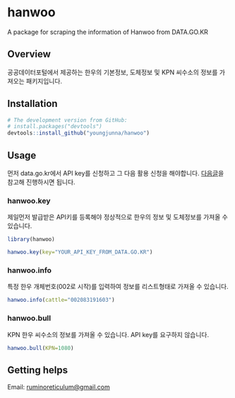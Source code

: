 # hanwoo
A package for scraping the information of Hanwoo from DATA.GO.KR

## Overview
공공데이터포털에서 제공하는 한우의 기본정보, 도체정보 및 KPN 씨수소의 정보를 가져오는 패키지입니다.  

## Installation  

``` r
# The development version from GitHub:
# install.packages("devtools")
devtools::install_github("youngjunna/hanwoo")
```

## Usage
먼저 data.go.kr에서 API key를 신청하고 그 다음 활용 신청을 해야합니다. [다음글](https://youngjunna.github.io/2017/12/01/hanwoo-scraping/)을 참고해 진행하시면 됩니다.

### hanwoo.key
제일먼저 발급받은 API키를 등록해야 정상적으로 한우의 정보 및 도체정보를 가져올 수 있습니다.  

``` r
library(hanwoo)

hanwoo.key(key="YOUR_API_KEY_FROM_DATA.GO.KR")
```

### hanwoo.info
특정 한우 개체번호(002로 시작)를 입력하여 정보를 리스트형태로 가져올 수 있습니다.  

``` r
hanwoo.info(cattle="002083191603")
```

### hanwoo.bull
KPN 한우 씨수소의 정보를 가져올 수 있습니다. API key를 요구하지 않습니다.

``` r
hanwoo.bull(KPN=1080)
```

## Getting helps
Email: ruminoreticulum@gmail.com

